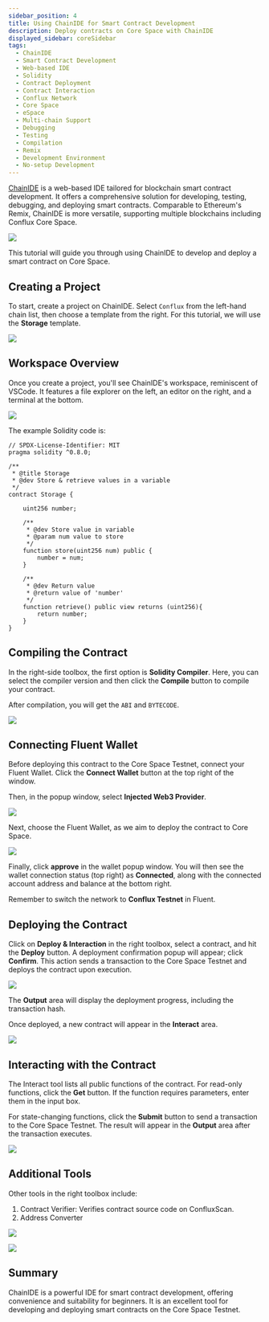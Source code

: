 ```yaml
---
sidebar_position: 4
title: Using ChainIDE for Smart Contract Development
description: Deploy contracts on Core Space with ChainIDE
displayed_sidebar: coreSidebar
tags:
  - ChainIDE
  - Smart Contract Development
  - Web-based IDE
  - Solidity
  - Contract Deployment
  - Contract Interaction
  - Conflux Network
  - Core Space
  - eSpace
  - Multi-chain Support
  - Debugging
  - Testing
  - Compilation
  - Remix
  - Development Environment
  - No-setup Development
---
```


[ChainIDE](https://chainide.com/) is a web-based IDE tailored for blockchain smart contract development. It offers a comprehensive solution for developing, testing, debugging, and deploying smart contracts. Comparable to Ethereum's Remix, ChainIDE is more versatile, supporting multiple blockchains including Conflux Core Space.

![](./imgs/chainide/chainide.png)

This tutorial will guide you through using ChainIDE to develop and deploy a smart contract on Core Space.

## Creating a Project

To start, create a project on ChainIDE. Select `Conflux` from the left-hand chain list, then choose a template from the right. For this tutorial, we will use the **Storage** template.

![](./imgs/chainide/create-project.png)

## Workspace Overview

Once you create a project, you'll see ChainIDE's workspace, reminiscent of VSCode. It features a file explorer on the left, an editor on the right, and a terminal at the bottom.

![](./imgs/chainide/overview.jpg)

The example Solidity code is:

```solidity
// SPDX-License-Identifier: MIT
pragma solidity ^0.8.0;

/**
 * @title Storage
 * @dev Store & retrieve values in a variable
 */
contract Storage {

    uint256 number;

    /**
     * @dev Store value in variable
     * @param num value to store
     */
    function store(uint256 num) public {
        number = num;
    }

    /**
     * @dev Return value 
     * @return value of 'number'
     */
    function retrieve() public view returns (uint256){
        return number;
    }
}

```

## Compiling the Contract

In the right-side toolbox, the first option is **Solidity Compiler**. Here, you can select the compiler version and then click the **Compile** button to compile your contract.

After compilation, you will get the `ABI` and `BYTECODE`.

![](./imgs/chainide/compile.png)

## Connecting Fluent Wallet

Before deploying this contract to the Core Space Testnet, connect your Fluent Wallet. Click the **Connect Wallet** button at the top right of the window.

Then, in the popup window, select **Injected Web3 Provider**.

![](./imgs/chainide/connect-wallet-1.png)

Next, choose the Fluent Wallet, as we aim to deploy the contract to Core Space.

![](./imgs/chainide/connect-wallet-2.png)

Finally, click **approve** in the wallet popup window. You will then see the wallet connection status (top right) as **Connected**, along with the connected account address and balance at the bottom right.

Remember to switch the network to **Conflux Testnet** in Fluent.

## Deploying the Contract

Click on **Deploy & Interaction** in the right toolbox, select a contract, and hit the **Deploy** button. A deployment confirmation popup will appear; click **Confirm**. This action sends a transaction to the Core Space Testnet and deploys the contract upon execution.

![](./imgs/chainide/contract-deploy.png)

The **Output** area will display the deployment progress, including the transaction hash.

Once deployed, a new contract will appear in the **Interact** area.

![](./imgs/chainide/contract-interact.jpg)

## Interacting with the Contract

The Interact tool lists all public functions of the contract. For read-only functions, click the **Get** button. If the function requires parameters, enter them in the input box.

For state-changing functions, click the **Submit** button to send a transaction to the Core Space Testnet. The result will appear in the **Output** area after the transaction executes.

![](./imgs/chainide/interact-contract-change-state.png)

## Additional Tools

Other tools in the right toolbox include:

1. Contract Verifier: Verifies contract source code on ConfluxScan.
2. Address Converter

![](./imgs/chainide/contract-verifier.jpg)

![](./imgs/chainide/tool-address-converter.png)

## Summary

ChainIDE is a powerful IDE for smart contract development, offering convenience and suitability for beginners. It is an excellent tool for developing and deploying smart contracts on the Core Space Testnet.
